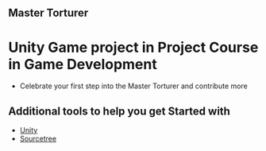 ## Master Torturer
# Unity Game project in Project Course in Game Development


- Celebrate your first step into the Master Torturer and contribute more

## Additional tools to help you get Started with

* [Unity](https://unity.com/)
* [Sourcetree](https://www.sourcetreeapp.com/)
